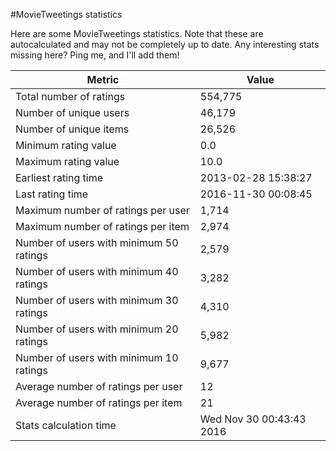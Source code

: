 #MovieTweetings statistics

Here are some MovieTweetings statistics. Note that these are autocalculated and may not be completely up to date. Any interesting stats missing here? Ping me, and I'll add them!

Metric | Value
--- | ---
Total number of ratings                 | 554,775
Number of unique users                  | 46,179
Number of unique items                  | 26,526
Minimum rating value                    | 0.0
Maximum rating value                    | 10.0
Earliest rating time                    | 2013-02-28 15:38:27
Last rating time                        | 2016-11-30 00:08:45
Maximum number of ratings per user      | 1,714
Maximum number of ratings per item      | 2,974
Number of users with minimum 50 ratings | 2,579
Number of users with minimum 40 ratings | 3,282
Number of users with minimum 30 ratings | 4,310
Number of users with minimum 20 ratings | 5,982
Number of users with minimum 10 ratings | 9,677
Average number of ratings per user      | 12
Average number of ratings per item      | 21
Stats calculation time                  | Wed Nov 30 00:43:43 2016

